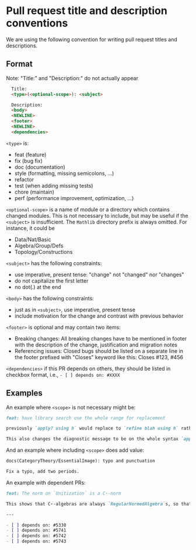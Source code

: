 # Pull request title and description conventions

We are using the following convention for writing pull request titles and descriptions.

## Format

Note: "Title:" and "Description:" do not actually appear

```markdown
  Title:
  <type>(<optional-scope>): <subject>

  Description:
  <body>
  <NEWLINE>
  <footer>
  <NEWLINE>
  <dependencies>
```

`<type>` is:

 - feat (feature)
 - fix (bug fix)
 - doc (documentation)
 - style (formatting, missing semicolons, ...)
 - refactor
 - test (when adding missing tests)
 - chore (maintain)
 - perf (performance improvement, optimization, ...)

`<optional-scope>` is a name of module or a directory which contains changed modules.
This is not necessary to include, but may be useful if the `<subject>` is insufficient.
The `Mathlib` directory prefix is always omitted.
For instance, it could be

- Data/Nat/Basic
- Algebra/Group/Defs
- Topology/Constructions

`<subject>` has the following constraints:

- use imperative, present tense: "change" not "changed" nor "changes"
- do not capitalize the first letter
- no dot(.) at the end

`<body>` has the following constraints:

- just as in ``<subject>``, use imperative, present tense
- include motivation for the change and contrast with previous
  behavior

`<footer>` is optional and may contain two items:

- Breaking changes: All breaking changes have to be mentioned in
  footer with the description of the change, justification and
  migration notes
- Referencing issues: Closed bugs should be listed on a separate line
  in the footer prefixed with "Closes" keyword like this: Closes #123, #456

`<dependencies>` if this PR depends on others, they should be listed 
in checkbox format, i.e., `- [ ] depends on: #XXXX`

## Examples

An example where `<scope>` is not necessary might be:

```markdown
feat: have library search use the whole range for replacement

previously `apply? using h` would replace to `refine blah using h` rather than `refine blah`.

This also changes the diagnostic message to be on the whole syntax `apply? using h` rather than just the `apply?` bit, which seems fine to me.
```

And an example where including `<scope>` does add value:

```markdown
docs(CategoryTheory/EssentialImage): typo and punctuation

Fix a typo, add two periods.
```

An example with dependent PRs:

```markdown
feat: The norm on `Unitization` is a C⋆-norm

This shows that C⋆-algebras are always `RegularNormedAlgebra`s, so that their `Unitization` is equipped with a norm. Moreover, we show this norm is a C⋆-norm.

---

- [ ] depends on: #5330
- [ ] depends on: #5741
- [ ] depends on: #5742
- [ ] depends on: #5743
```